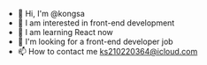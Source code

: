 - 👋 Hi, I'm @kongsa
- 👀 I am interested in front-end development
- 🌱 I am learning React now
- 💞️ I'm looking for a front-end developer job
- 📫 How to contact me ks210220364@icloud.com
